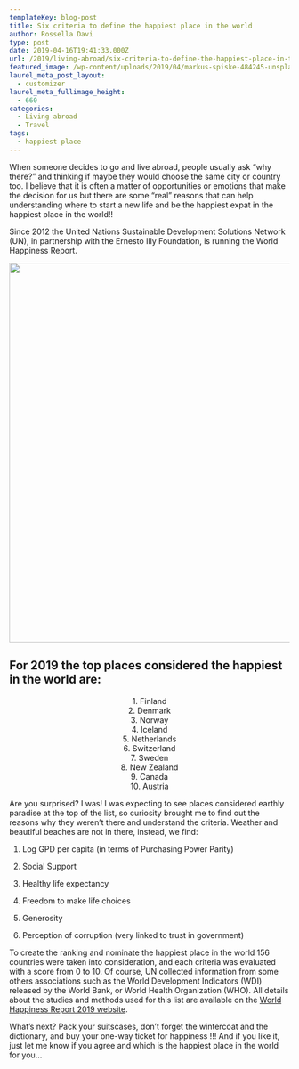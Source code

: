 ```yaml
---
templateKey: blog-post
title: Six criteria to define the happiest place in the world
author: Rossella Davi
type: post
date: 2019-04-16T19:41:33.000Z
url: /2019/living-abroad/six-criteria-to-define-the-happiest-place-in-the-world/
featured_image: /wp-content/uploads/2019/04/markus-spiske-484245-unsplash.jpg
laurel_meta_post_layout:
  - customizer
laurel_meta_fullimage_height:
  - 660
categories:
  - Living abroad
  - Travel
tags:
  - happiest place
---
```


When someone decides to go and live abroad, people usually ask “why there?” and thinking if maybe they would choose the same city or country too. I believe that it is often a matter of opportunities or emotions that make the decision for us but there are some “real” reasons that can help understanding where to start a new life and be the happiest expat in the happiest place in the world!!

Since 2012 the United Nations Sustainable Development Solutions Network (UN), in partnership with the Ernesto Illy Foundation, is running the World Happiness Report.

<img class="aligncenter size-large wp-image-1297" src="http://localhost/thexpatmagazine-wp/wp-content/uploads/2019/04/val-vesa-624638-unsplash-1024x682.jpg" alt="" width="1024" height="682" srcset="http://localhost/thexpatmagazine-wp/wp-content/uploads/2019/04/val-vesa-624638-unsplash-1024x682.jpg 1024w, http://localhost/thexpatmagazine-wp/wp-content/uploads/2019/04/val-vesa-624638-unsplash-300x200.jpg 300w, http://localhost/thexpatmagazine-wp/wp-content/uploads/2019/04/val-vesa-624638-unsplash-768x512.jpg 768w, http://localhost/thexpatmagazine-wp/wp-content/uploads/2019/04/val-vesa-624638-unsplash-1150x766.jpg 1150w, http://localhost/thexpatmagazine-wp/wp-content/uploads/2019/04/val-vesa-624638-unsplash.jpg 1400w" sizes="(max-width: 1024px) 100vw, 1024px" />

## For 2019 the top places considered the happiest in the world are:

<p style="text-align: center;">
  1. Finland<br /> 2. Denmark<br /> 3. Norway<br /> 4. Iceland<br /> 5. Netherlands<br /> 6. Switzerland<br /> 7. Sweden<br /> 8. New Zealand<br /> 9. Canada<br /> 10. Austria
</p>

Are you surprised? I was! I was expecting to see places considered earthly paradise at the top of the list, so curiosity brought me to find out the reasons why they weren’t there and understand the criteria. Weather and beautiful beaches are not in there, instead, we find:

1. Log GPD per capita (in terms of Purchasing Power Parity)

2. Social Support

3. Healthy life expectancy

4. Freedom to make life choices

5. Generosity

6. Perception of corruption (very linked to trust in government)

To create the ranking and nominate the happiest place in the world 156 countries were taken into consideration, and each criteria was evaluated with a score from 0 to 10. Of course, UN collected information from some others associations such as the World Development Indicators (WDI) released by the World Bank, or World Health Organization (WHO). All details about the studies and methods used for this list are available on the [World Happiness Report 2019 website][1].

What’s next? Pack your suitscases, don’t forget the wintercoat and the dictionary, and buy your one-way ticket for happiness !!! And if you like it, just let me know if you agree and which is the happiest place in the world for you&#8230;

[1]: https://worldhappiness.report/ed/2019/#read
